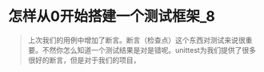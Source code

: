 # 怎样从0开始搭建一个测试框架_8

> 上次我们的用例中增加了断言。断言（检查点）这个东西对测试来说很重要。不然你怎么知道一个测试结果是对是错呢。unittest为我们提供了很多很好的断言，但是对于我们的项目，
